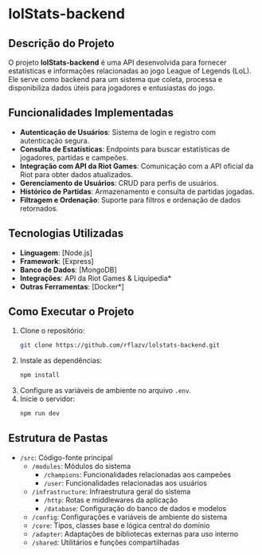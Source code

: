 # lolStats-backend

## Descrição do Projeto
O projeto **lolStats-backend** é uma API desenvolvida para fornecer estatísticas e informações relacionadas ao jogo League of Legends (LoL). Ele serve como backend para um sistema que coleta, processa e disponibiliza dados úteis para jogadores e entusiastas do jogo.

## Funcionalidades Implementadas
- **Autenticação de Usuários**: Sistema de login e registro com autenticação segura.
- **Consulta de Estatísticas**: Endpoints para buscar estatísticas de jogadores, partidas e campeões.
- **Integração com API da Riot Games**: Comunicação com a API oficial da Riot para obter dados atualizados.
- **Gerenciamento de Usuários**: CRUD para perfis de usuários.
- **Histórico de Partidas**: Armazenamento e consulta de partidas jogadas.
- **Filtragem e Ordenação**: Suporte para filtros e ordenação de dados retornados.

## Tecnologias Utilizadas
- **Linguagem**: [Node.js]
- **Framework**: [Express]
- **Banco de Dados**: [MongoDB]
- **Integrações**: API da Riot Games & Liquipedia*
- **Outras Ferramentas**: [Docker*]

## Como Executar o Projeto
1. Clone o repositório:
    ```bash
    git clone https://github.com/rflazv/lolstats-backend.git
    ```
2. Instale as dependências:
    ```bash
    npm install
    ```
3. Configure as variáveis de ambiente no arquivo `.env`.
4. Inicie o servidor:
    ```bash
    npm run dev
    ```

## Estrutura de Pastas
- `/src`: Código-fonte principal
  - `/modules`: Módulos do sistema
    - `/champions`: Funcionalidades relacionadas aos campeões
    - `/user`: Funcionalidades relacionadas aos usuários
  - `/infrastructure`: Infraestrutura geral do sistema
    - `/http`: Rotas e middlewares da aplicação
    - `/database`: Configuração do banco de dados e modelos
  - `/config`: Configurações e variáveis de ambiente do sistema
  - `/core`: Tipos, classes base e lógica central do domínio
  - `/adapter`: Adaptações de bibliotecas externas para uso interno
  - `/shared`: Utilitários e funções compartilhadas
